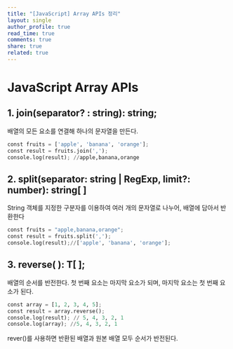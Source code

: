 ```yaml
---
title: "[JavaScript] Array APIs 정리"
layout: single
author_profile: true
read_time: true
comments: true
share: true
related: true
---
```


# JavaScript Array APIs
## 1. join(separator? : string): string;
배열의 모든 요소를 연결해 하나의 문자열을 만든다.   
```python
const fruits = ['apple', 'banana', 'orange'];
const result = fruits.join(',');
console.log(result); //apple,banana,orange
```

## 2. split(separator: string | RegExp, limit?: number): string[ ]
String 객체를 지정한 구분자를 이용하여 여러 개의 문자열로 나누어, 배열에 담아서 반환한다

```python
const fruits = "apple,banana,orange";
const result = fruits.split(',');
console.log(result);//['apple', 'banana', 'orange'];
```

## 3. reverse( ): T[ ];
배열의 순서를 반전한다.  첫 번째 요소는 마지막 요소가 되며, 마지막 요소는 첫 번째 요소가 된다.

```python
const array = [1, 2, 3, 4, 5];
const result = array.reverse();
console.log(result); // 5, 4, 3, 2, 1
console.log(array); //5, 4, 3, 2, 1
```

rever()를 사용하면 반환된 배열과 원본 배열 모두 순서가 반전된다.